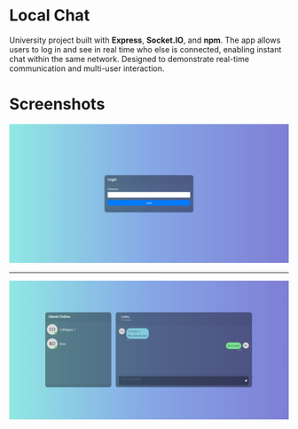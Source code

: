 # Local Chat

University project built with **Express**, **Socket.IO**, and **npm**. The app allows users to log in and see in real time who else is connected, enabling instant chat within the same network. Designed to demonstrate real-time communication and multi-user interaction.

# Screenshots

![Login](screenshots/login.jpg)

---

![Chat](screenshots/chat.jpg)
